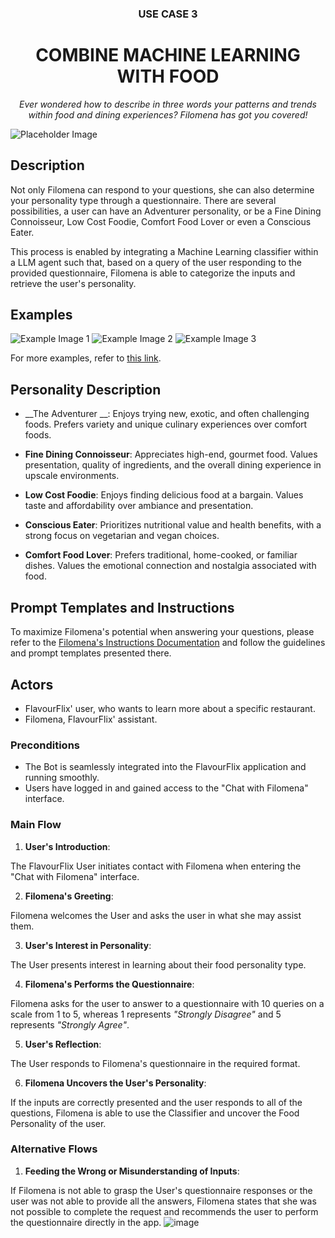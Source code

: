 <div align="center">
  <h3>USE CASE 3</h3>
  <h1> COMBINE MACHINE LEARNING WITH FOOD </h1>
<p><em> Ever wondered how to describe in three words your patterns and trends within food and dining experiences? Filomena has got you covered! </em></p>
</div>

![Placeholder Image](link_to_image)

## Description

Not only Filomena can respond to your questions, she can also determine your personality type through a questionnaire.  There are several possibilities, a user can have an Adventurer personality, or be a Fine Dining Connoisseur, Low Cost Foodie, Comfort Food Lover or even a Conscious Eater. 

This process is enabled by integrating a Machine Learning classifier within a LLM agent such that, based on a query of the user responding to the provided questionnaire, Filomena is able to categorize the inputs and retrieve the user's personality. 


## Examples 
![Example Image 1](example_image_1_link)
![Example Image 2](example_image_2_link)
![Example Image 3](example_image_3_link)

For more examples, refer to [this link](link_to_examples).

## Personality Description

- __The Adventurer __:  Enjoys trying new, exotic, and often challenging foods. Prefers variety and
unique culinary experiences over comfort foods.

- __Fine Dining Connoisseur__: Appreciates high-end, gourmet food. Values presentation, quality
of ingredients, and the overall dining experience in upscale environments.

- __Low Cost Foodie__: Enjoys finding delicious food at a bargain. Values taste and affordability over ambiance and presentation.
- __Conscious Eater__: Prioritizes nutritional value and health benefits, with a strong focus on
	vegetarian and vegan choices.
- __Comfort Food Lover__: Prefers traditional, home-cooked, or familiar dishes. Values the
emotional connection and nostalgia associated with food.

## Prompt Templates and Instructions

To maximize Filomena's potential when answering your questions, please refer to the [Filomena's Instructions Documentation](link_to_documentation) and follow the guidelines and prompt templates presented there.

## Actors

- FlavourFlix' user, who wants to learn more about a specific restaurant.
- Filomena, FlavourFlix' assistant.

### Preconditions
- The Bot is seamlessly integrated into the FlavourFlix application and running smoothly.
- Users have logged in and gained access to the "Chat with Filomena" interface.

### Main Flow
1. __User's Introduction__:
    
The FlavourFlix User initiates contact with Filomena when entering the "Chat with Filomena" interface.

2. __Filomena's Greeting__:
    
Filomena welcomes the User and asks the user in what she may assist them.

3. __User's Interest in Personality__:

The User presents interest in learning about their food personality type.

4. __Filomena's Performs the Questionnaire__:
 
Filomena asks for the user to answer to a questionnaire with 10 queries on a scale from 1 to 5, whereas 1 represents *"Strongly Disagree"* and 5 represents *"Strongly Agree"*.

5. __User's Reflection__:

The User responds to Filomena's questionnaire in the required format.

6. __Filomena Uncovers the User's Personality__:

If the inputs are correctly presented and the user responds to all of the questions, Filomena is able to use the Classifier and uncover the Food Personality of the user.

### Alternative Flows
1. __Feeding the Wrong or Misunderstanding of Inputs__:

If Filomena is not able to grasp the User's questionnaire responses or the user was not able to provide all the answers, Filomena states that she was not possible to complete the request and recommends the user to perform the questionnaire directly in the app.
![image](https://github.com/shaulleo/FlavourFlix/assets/99772221/801f26be-1604-44d9-a62c-5e88c7dc23ed)
